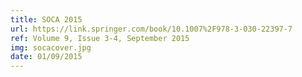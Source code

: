 ```yaml
---
title: SOCA 2015
url: https://link.springer.com/book/10.1007%2F978-3-030-22397-7
ref: Volume 9, Issue 3-4, September 2015
img: socacover.jpg
date: 01/09/2015
---
```


